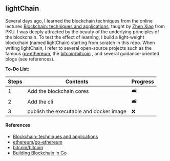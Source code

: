## lightChain

Several days ago, I learned the blockchain techniques from the online lectures 
[Blockchain: techniques and applications](http://zhenxiao.com/blockchain/), taught by [Zhen Xiao](http://zhenxiao.com) 
from PKU. I was deeply attracted by the beauty of the underlying principles of the blockchain. To test the effect of 
learning, I build a light-weight blockchain (named lightChain) starting from scratch in this repo. When writing 
lightChain, I refer to several open-source projects such as the famous [go-ethereum](https://github.com/ethereum/go-ethereum), 
the [bitcoin/bitcoin](https://github.com/bitcoin/bitcoin) , and several guidance-oriented blogs (see references).


**To-Do List:**

Steps | Contents | Progress
--- | --- | ---
1 | Add the blockchain cores | 🛋
2 | Add the cli | 🛋
3 | publish the executable and docker image | ❌


#### References

* [Blockchain: techniques and applications](http://zhenxiao.com/blockchain/)
* [ethereum/go-ethereum](https://github.com/ethereum/go-ethereum)
* [bitcoin/bitcoin](https://github.com/bitcoin/bitcoin)  
* [Building Blockchain in Go](https://jeiwan.net/posts/building-blockchain-in-go-part-1/)